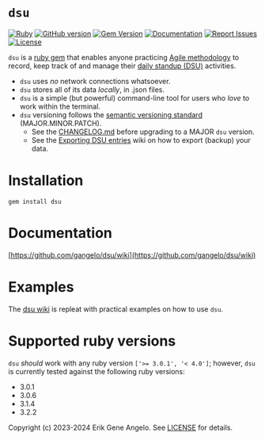 # `dsu`

[![Ruby](https://github.com/gangelo/dsu/actions/workflows/ruby.yml/badge.svg)](https://github.com/gangelo/dsu/actions/workflows/ruby.yml)
[![GitHub version](http://badge.fury.io/gh/gangelo%2Fdsu.svg?refresh=9)](https://badge.fury.io/gh/gangelo%2Fdsu)
[![Gem Version](https://badge.fury.io/rb/dsu.svg?refresh=9)](https://badge.fury.io/rb/dsu)
[![Documentation](http://img.shields.io/badge/docs-rdoc.info-blue.svg)](http://www.rubydoc.info/gems/dsu/)
[![Report Issues](https://img.shields.io/badge/report-issues-red.svg)](https://github.com/gangelo/dsu/issues)
[![License](http://img.shields.io/badge/license-MIT-yellowgreen.svg)](#license)

`dsu` is a [ruby gem](https://rubygems.org/gems/dsu) that enables anyone practicing [Agile methodology](https://www.agilealliance.org/agile101/) to record, keep track of and manage their [daily standup (DSU)](https://www.agilealliance.org/glossary/daily-meeting/) activities.

- `dsu` uses _no_ network connections whatsoever.
- `dsu` stores all of its data _locally_, in .json files.
- `dsu` is a simple (but powerful) command-line tool for users who _love_ to work within the terminal.
- `dsu` versioning follows the [semantic versioning standard](https://semver.org/) (MAJOR.MINOR.PATCH).
  - See the [CHANGELOG.md](https://github.com/gangelo/dsu/blob/main/CHANGELOG.md) before upgrading to a MAJOR `dsu` version.
  - See the [Exporting DSU entries](https://github.com/gangelo/dsu/wiki/Exporting-DSU-entries) wiki on how to export (backup) your data.

# Installation
```shell
gem install dsu
```

# Documentation
[https://github.com/gangelo/dsu/wiki](https://github.com/gangelo/dsu/wiki)

# Examples
The [dsu wiki](https://github.com/gangelo/dsu/wiki) is repleat with practical examples on how to use `dsu`.

# Supported ruby versions
`dsu` _should_ work with any ruby version `['>= 3.0.1', '< 4.0']`; however, `dsu` is currently tested against the following ruby versions:
- 3.0.1
- 3.0.6
- 3.1.4
- 3.2.2

Copyright (c) 2023-2024 Erik Gene Angelo. See [LICENSE](https://github.com/gangelo/dsu/blob/main/LICENSE.txt) for details.
